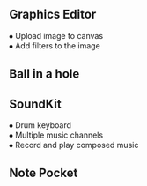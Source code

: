 ## **Graphics Editor**  
  ⦁	Upload image to canvas  
  ⦁	Add filters to the image  
  
## **Ball in a hole**  

  
## **SoundKit**  
  ⦁	Drum keyboard  
  ⦁	Multiple music channels  
  ⦁	Record and play composed music  
  
## **Note Pocket**  
 
  
